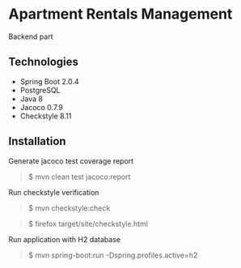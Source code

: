 # Apartment Rentals Management

Backend part

## Technologies
- Spring Boot 2.0.4
- PostgreSQL
- Java 8
- Jacoco 0.7.9
- Checkstyle 8.11

## Installation

Generate jacoco test coverage report
> $ mvn clean test jacoco:report

Run checkstyle verification
> $ mvn checkstyle:check

> $ firefox target/site/checkstyle.html


Run application with H2 database
> $ mvn spring-boot:run -Dspring.profiles.active=h2


